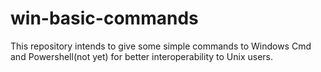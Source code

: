 # win-basic-commands
This repository intends to give some simple commands to Windows Cmd and Powershell(not yet) for better interoperability to Unix users.

